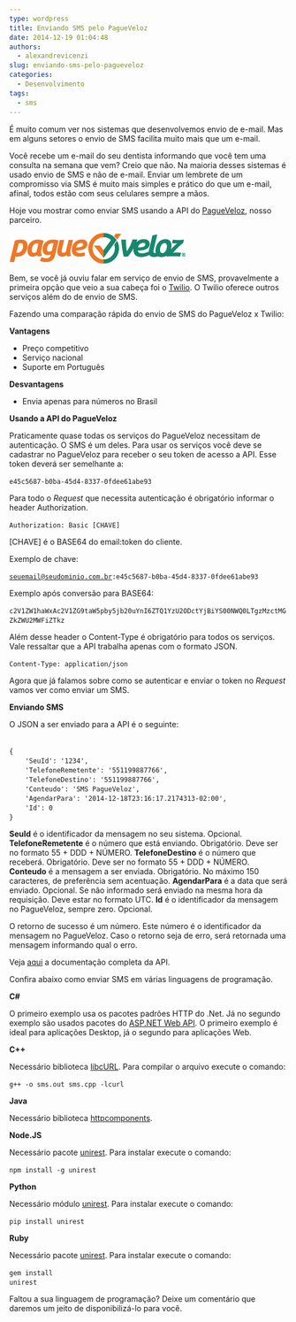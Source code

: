 ```yaml
---
type: wordpress
title: Enviando SMS pelo PagueVeloz
date: 2014-12-19 01:04:48
authors:
  - alexandrevicenzi
slug: enviando-sms-pelo-pagueveloz
categories:
  - Desenvolvimento
tags:
  - sms
---
```


É muito comum ver nos sistemas que desenvolvemos envio de e-mail. Mas em alguns setores o envio de SMS facilita muito mais que um e-mail.

Você recebe um e-mail do seu dentista informando que você tem uma consulta na semana que vem? Creio que não. Na maioria desses sistemas é usado envio de SMS e não de e-mail. Enviar um lembrete de um compromisso via SMS é muito mais simples e prático do que um e-mail, afinal, todos estão com seus celulares sempre a mãos.

Hoje vou mostrar como enviar SMS usando a API do <a href="https://www.pagueveloz.com.br/">PagueVeloz</a>, nosso parceiro.

<img class="aligncenter" src="/images/wp-content/uploads/2014/12/logo-pagueveloz-topo_03.png" alt="PagueVeloz" />

Bem, se você já ouviu falar em serviço de envio de SMS, provavelmente a primeira opção que veio a sua cabeça foi o <a href="https://www.twilio.com/">Twilio</a>. O Twilio oferece outros serviços além do de envio de SMS.

Fazendo uma comparação rápida do envio de SMS do PagueVeloz x Twilio:

<strong>Vantagens</strong>
<ul>
	<li>Preço competitivo</li>
	<li>Serviço nacional</li>
	<li>Suporte em Português</li>
</ul>
<strong>Desvantagens</strong>
<ul>
	<li>Envia apenas para números no Brasil</li>
</ul>

<strong>Usando a API do PagueVeloz</strong>

Praticamente quase todas os serviços do PagueVeloz necessitam de autenticação. O SMS é um deles.
Para usar os serviços você deve se cadastrar no PagueVeloz para receber o seu token de acesso a API. Esse token deverá ser semelhante a:

<code>e45c5687-b0ba-45d4-8337-0fdee61abe93</code>

Para todo o <em>Request</em> que necessita autenticação é obrigatório informar o header Authorization.

<code>Authorization: Basic [CHAVE]</code>

[CHAVE] é o BASE64 do email:token do cliente.

Exemplo de chave:

<code>seuemail@seudominio.com.br:e45c5687-b0ba-45d4-8337-0fdee61abe93</code>

Exemplo após conversão para BASE64:

<code>c2V1ZW1haWxAc2V1ZG9taW5pby5jb20uYnI6ZTQ1YzU2ODctYjBiYS00NWQ0LTgzMzctMGZkZWU2MWFiZTkz</code>

Além desse header o Content-Type é obrigatório para todos os serviços. Vale ressaltar que a API trabalha apenas com o formato JSON.

<code>Content-Type: application/json</code>

Agora que já falamos sobre como se autenticar e enviar o token no <em>Request</em> vamos ver como enviar um SMS.

<strong>Enviando SMS</strong>

O JSON a ser enviado para a API é o seguinte:

<code>
{
    'SeuId': '1234',
    'TelefoneRemetente': '551199887766',
    'TelefoneDestino': '551199887766',
    'Conteudo': 'SMS PagueVeloz',
    'AgendarPara': '2014-12-18T23:16:17.2174313-02:00',
    'Id': 0
}
</code>

<strong>SeuId</strong> é o identificador da mensagem no seu sistema. Opcional.
<strong>TelefoneRemetente</strong> é o número que está enviando. Obrigatório. Deve ser no formato 55 + DDD + NÚMERO.
<strong>TelefoneDestino</strong> é o número que receberá. Obrigatório. Deve ser no formato 55 + DDD + NÚMERO.
<strong>Conteudo</strong> é a mensagem a ser enviada. Obrigatório. No máximo 150 caracteres, de preferência sem acentuação.
<strong>AgendarPara</strong> é a data que será enviado. Opcional. Se não informado será enviado na mesma hora da requisição. Deve estar no formato UTC.
<strong>Id</strong> é o identificador da mensagem no PagueVeloz, sempre zero. Opcional.

O retorno de sucesso é um número. Este número é o identificador da mensagem no PagueVeloz.
Caso o retorno seja de erro, será retornada uma mensagem informando qual o erro.

Veja <a href="https://www.pagueveloz.com.br/help" target="_blank">aqui</a> a documentação completa da API.

Confira abaixo como enviar SMS em várias linguagens de programação.

<strong>C#</strong>

O primeiro exemplo usa os pacotes padrões HTTP do .Net. Já no segundo exemplo são usados pacotes do <a href="http://www.asp.net/web-api" target="_blank">ASP.NET Web API</a>. O primeiro exemplo é ideal para aplicações Desktop, já o segundo para aplicações Web.

<script src="//gistfy-app.herokuapp.com/github/ButecoOpenSource/sms-pagueveloz/csharp/sms-console.cs" type="text/javascript"></script><script src="//gistfy-app.herokuapp.com/github/ButecoOpenSource/sms-pagueveloz/csharp/sms-webapi.cs" type="text/javascript"></script>

<strong>C++</strong>

Necessário biblioteca <a href="http://curl.haxx.se/libcurl/" target="_blank">libcURL</a>. Para compilar o arquivo execute o comando:

<code>g++ -o sms.out sms.cpp -lcurl</code>

<script src="//gistfy-app.herokuapp.com/github/ButecoOpenSource/sms-pagueveloz/cpp/sms.cpp" type="text/javascript"></script>

<strong>Java</strong>

Necessário biblioteca <a href="http://hc.apache.org/httpcomponents-client-ga/" target="_blank">httpcomponents</a>.

<script src="//gistfy-app.herokuapp.com/github/ButecoOpenSource/sms-pagueveloz/java/sms.java" type="text/javascript"></script>

<strong>Node.JS</strong>

Necessário pacote <a href="http://unirest.io/nodejs.html" target="_blank">unirest</a>. Para instalar execute o comando:

<code>npm install -g unirest</code>

<script src="//gistfy-app.herokuapp.com/github/ButecoOpenSource/sms-pagueveloz/nodejs/sms.js" type="text/javascript"></script>

<strong>Python</strong>

Necessário módulo <a href="http://unirest.io/python.html" target="_blank">unirest</a>. Para instalar execute o comando:

<code>pip install unirest</code>

<script src="//gistfy-app.herokuapp.com/github/ButecoOpenSource/sms-pagueveloz/python/sms.py" type="text/javascript"></script>

<strong>Ruby</strong>

Necessário pacote <a href="http://unirest.io/ruby.html" target="_blank">unirest</a>. Para instalar execute o comando:

<code>gem install unirest</code><script src="//gistfy-app.herokuapp.com/github/ButecoOpenSource/sms-pagueveloz/ruby/sms.rb" type="text/javascript"></script>

Faltou a sua linguagem de programação? Deixe um comentário que daremos um jeito de disponibilizá-lo para você.
